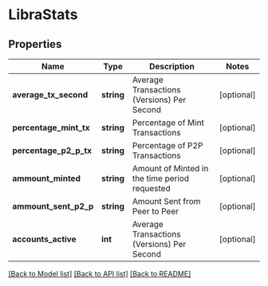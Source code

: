 # LibraStats

## Properties
Name | Type | Description | Notes
------------ | ------------- | ------------- | -------------
**average_tx_second** | **string** | Average Transactions (Versions) Per Second | [optional] 
**percentage_mint_tx** | **string** | Percentage of Mint Transactions | [optional] 
**percentage_p2_p_tx** | **string** | Percentage of P2P Transactions | [optional] 
**ammount_minted** | **string** | Amount of Minted in the time period requested | [optional] 
**ammount_sent_p2_p** | **string** | Amount Sent from Peer to Peer | [optional] 
**accounts_active** | **int** | Average Transactions (Versions) Per Second | [optional] 

[[Back to Model list]](../../README.md#documentation-for-models) [[Back to API list]](../../README.md#documentation-for-api-endpoints) [[Back to README]](../../README.md)

